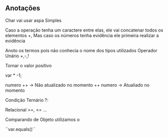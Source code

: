 ## Anotações

Char vai usar aspa Simples

Caso a operação tenha um caractere entre elas, ele vai concatenar todos os elementos +, Mas caso os números tenha evidência ele primeira realizar a evidência

Anoto os termos pois não conhecia o nome dos tipos utilizados
Operador Unário +,-,!

Tornar o valor positivo

var * -1;

numero ++ -> Não atualizado no momento
++ numero -> Atualiado no momento

Condição Ternário ?:

Relacional >=, <= ...

Comparando de Objeto utilizamos o 

´´var.equals()´´